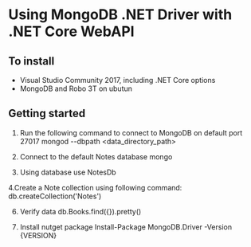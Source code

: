﻿# Using MongoDB .NET Driver with .NET Core WebAPI

## To install
- Visual Studio Community 2017, including .NET Core options
- MongoDB and Robo 3T on ubutun

## Getting started

1. Run the following command to connect to MongoDB on default port 27017
mongod --dbpath <data_directory_path>

2. Connect to the default Notes database mongo

3. Using database
use NotesDb

4.Create a Note collection using following command:
db.createCollection('Notes')


6. Verify data
db.Books.find({}).pretty()

7. Install nutget package
Install-Package MongoDB.Driver -Version {VERSION}